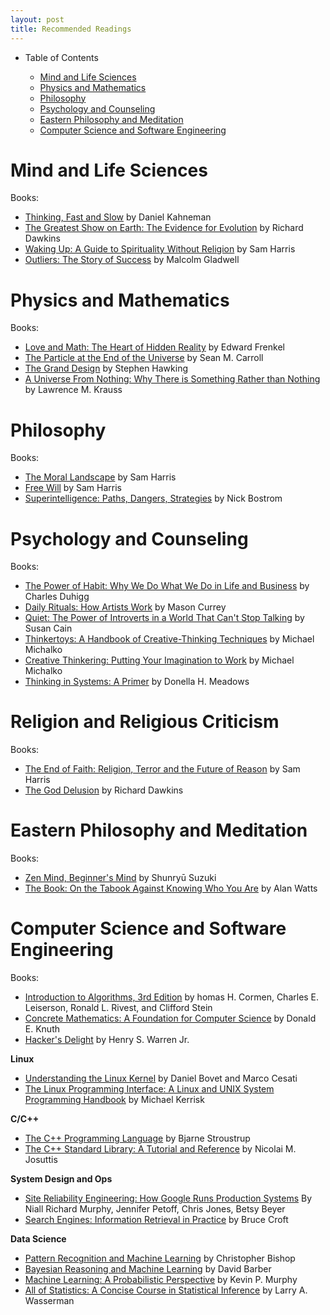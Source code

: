 ```yaml
---
layout: post
title: Recommended Readings
---
```


- Table of Contents

    * [Mind and Life Sciences](#mind-and-life-sciences)
    * [Physics and Mathematics](#physics-and-mathematics)
    * [Philosophy](#philosophy)
    * [Psychology and Counseling](#psychology-and-counseling)
    * [Eastern Philosophy and Meditation](#eastern-philosophy-and-meditation)
    * [Computer Science and Software Engineering](#computer-science-and-software-engineering)

# Mind and Life Sciences
Books:

- [Thinking, Fast and Slow](http://www.amazon.com/Thinking-Fast-Slow-Daniel-Kahneman/dp/0374533555) by Daniel Kahneman
- [The Greatest Show on Earth: The Evidence for Evolution](http://www.amazon.com/Greatest-Show-Earth-Evidence-Evolution/dp/1416594795) by Richard Dawkins
- [Waking Up: A Guide to Spirituality Without Religion](https://www.amazon.com/Waking-Up-Spirituality-Without-Religion-ebook/dp/B00GEEB9YC) by Sam Harris
- [Outliers: The Story of Success](http://www.amazon.com/Outliers-Story-Success-Malcolm-Gladwell/dp/0316017930) by Malcolm Gladwell

# Physics and Mathematics
Books:

- [Love and Math: The Heart of Hidden Reality](http://www.amazon.com/Love-Math-Heart-Hidden-Reality/dp/0465050743) by Edward Frenkel
- [The Particle at the End of the Universe](http://www.amazon.com/Particle-End-Universe-Higgs-Boson/dp/0142180300) by Sean M. Carroll
- [The Grand Design](http://www.amazon.com/Grand-Design-Stephen-Hawking/dp/055338466X) by Stephen Hawking
- [A Universe From Nothing: Why There is Something Rather than Nothing](http://www.amazon.com/Universe-Nothing-There-Something-Rather/dp/1451624468) by Lawrence M. Krauss

# Philosophy
Books:

- [The Moral Landscape](http://www.amazon.com/Moral-Landscape-Science-Determine-Values/dp/143917122X) by Sam Harris
- [Free Will](http://www.amazon.com/Free-Will-Sam-Harris/dp/1451683405) by Sam Harris
- [Superintelligence: Paths, Dangers, Strategies](http://www.amazon.com/Superintelligence-Dangers-Strategies-Nick-Bostrom/dp/0199678111) by Nick Bostrom

# Psychology and Counseling
Books:

- [The Power of Habit: Why We Do What We Do in Life and Business](http://www.amazon.com/Power-Habit-What-Life-Business/dp/081298160X) by Charles Duhigg
- [Daily Rituals: How Artists Work](http://www.amazon.com/Daily-Rituals-How-Artists-Work/dp/0307273601) by Mason Currey
- [Quiet: The Power of Introverts in a World That Can't Stop Talking](http://www.amazon.com/Quiet-Power-Introverts-World-Talking/dp/0307352153) by Susan Cain
- [Thinkertoys: A Handbook of Creative-Thinking Techniques](http://www.amazon.com/Thinkertoys-Handbook-Creative-Thinking-Techniques-2nd/dp/1580087736) by Michael Michalko
- [Creative Thinkering: Putting Your Imagination to Work](http://www.amazon.com/Creative-Thinkering-Putting-Your-Imagination/dp/160868024X) by Michael Michalko
- [Thinking in Systems: A Primer](http://www.amazon.com/Thinking-Systems-Donella-H-Meadows/dp/1603580557) by Donella H. Meadows

# Religion and Religious Criticism
Books:

- [The End of Faith: Religion, Terror and the Future of Reason](http://www.amazon.com/End-Faith-Religion-Terror-Future/dp/0393327655) by Sam Harris
- [The God Delusion](http://www.amazon.com/God-Delusion-Richard-Dawkins/dp/0618918248) by Richard Dawkins

# Eastern Philosophy and Meditation
Books:

- [Zen Mind, Beginner's Mind](http://www.amazon.com/Zen-Mind-Beginners-Shunryu-Suzuki/dp/1590308492) by Shunryū Suzuki
- [The Book: On the Tabook Against Knowing Who You Are](http://www.amazon.com/Book-Taboo-Against-Knowing-Who/dp/0679723005) by Alan Watts

# Computer Science and Software Engineering
Books:

- [Introduction to Algorithms, 3rd Edition](http://www.amazon.com/Introduction-Algorithms-3rd-MIT-Press/dp/0262033844) by homas H. Cormen, Charles E. Leiserson, Ronald L. Rivest, and Clifford Stein
- [Concrete Mathematics: A Foundation for Computer Science](http://www.amazon.com/Concrete-Mathematics-Foundation-Computer-Science/dp/0201558025) by Donald E. Knuth
- [Hacker's Delight](http://www.amazon.com/Hackers-Delight-2nd-Henry-Warren/dp/0321842685) by Henry S. Warren Jr.

**Linux**

- [Understanding the Linux Kernel](http://www.amazon.com/Understanding-Linux-Kernel-Third-Daniel/dp/0596005652) by Daniel Bovet and Marco Cesati
- [The Linux Programming Interface: A Linux and UNIX System Programming Handbook](http://www.amazon.com/Linux-Programming-Interface-System-Handbook/dp/1593272200) by Michael Kerrisk

**C/C++**

- [The C++ Programming Language](http://www.amazon.com/C-Programming-Language-4th/dp/0321563840) by Bjarne Stroustrup
- [The C++ Standard Library: A Tutorial and Reference](http://www.amazon.com/Standard-Library-Tutorial-Reference-2nd/dp/0321623215) by Nicolai M. Josuttis

**System Design and Ops**

- [Site Reliability Engineering: How Google Runs Production Systems](http://www.amazon.com/Site-Reliability-Engineering-Production-Systems/dp/149192912X) By Niall Richard Murphy, Jennifer Petoff, Chris Jones, Betsy Beyer
- [Search Engines: Information Retrieval in Practice](http://www.amazon.com/Search-Engines-Information-Retrieval-Practice/dp/0136072240) by Bruce Croft

**Data Science**

- [Pattern Recognition and Machine Learning](http://www.amazon.com/Pattern-Recognition-Learning-Information-Statistics/dp/0387310738) by Christopher Bishop
- [Bayesian Reasoning and Machine Learning](http://www.amazon.com/Bayesian-Reasoning-Machine-Learning-Barber/dp/0521518148) by David Barber
- [Machine Learning: A Probabilistic Perspective](http://www.amazon.com/Machine-Learning-Probabilistic-Perspective-Computation/dp/0262018020) by Kevin P. Murphy
- [All of Statistics: A Concise Course in Statistical Inference](http://www.amazon.com/All-Statistics-Statistical-Inference-Springer/dp/0387402721) by Larry A. Wasserman
